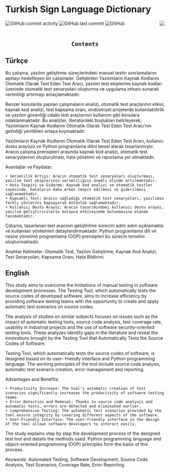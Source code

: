 <h1> Turkish Sign Language Dictionary </h1>
<div align="left" width="100%">

<img alt="GitHub commit activity" src="https://img.shields.io/github/commit-activity/w/oncado86/auto_test_tool?label=Commit%20Activity&style=plastic">
<img alt="GitHub last commit" src="https://img.shields.io/github/last-commit/oncado86/auto_test_tool?label=Last%20Commit&style=plastic">
<img alt="GitHub" src="https://img.shields.io/github/license/oncado86/auto_test_tool?label=License&style=plastic">

<img align="right" src="https://visitor-badge.laobi.icu/badge?page_id=oncado86.auto_test_tool&right_color=lightgrey&format=true&left_text=My%20Page%20Visitors">
</div>
<br>
<h2 align="center"><code>Contents</code></h2>

## Türkçe
Bu çalışma, yazılım geliştirme süreçlerindeki manuel testin sınırlamalarını aşmayı hedefleyen bir çalışmadır. Geliştirilen Yazılımların Kaynak Kodlarını Otomatik Olarak Test Eden Test Aracı, yazılım test ekiplerine kaynak kodları üzerinde otomatik test senaryoları oluşturma ve uygulama imkanı sunarak verimliliği artırmayı amaçlamaktadır.

Benzer konularda yapılan çalışmaların analizi, otomatik test araçlarının etkisi, kaynak kod analizi, test kapsama oranı, endüstriyel projelerde kullanılabilirlik ve yazılım güvenliği odaklı test araçlarının kullanımı gibi konulara odaklanmaktadır. Bu analizler, literatürdeki boşlukları belirleyerek, Yazılımların Kaynak Kodlarını Otomatik Olarak Test Eden Test Aracı’nın getirdiği
yenilikleri ortaya koymaktadır.

Yazılımların Kaynak Kodlarını Otomatik Olarak Test Eden Test Aracı, kullanıcı dostu arayüzü ve Python programlama dilini temel alarak tasarlanmıştır. Aracın çalışma prensipleri arasında kaynak kod analizi, otomatik test senaryolarının oluşturulması, hata yönetimi ve raporlama yer almaktadır.

Avantajlar ve Faydalar:

    • Verimlilik Artışı: Aracın otomatik test senaryoları oluşturması, yazılım test ekiplerinin verimliliğini önemli ölçüde artırmaktadır.
    • Hata Tespiti ve Giderme: Kaynak kod analizi ve otomatik testler sayesinde, hataların daha erken tespit edilmesi ve giderilmesi sağlanmaktadır.
    • Kapsamlı Test: Aracın sağladığı otomatik test senaryoları, yazılımın farklı yönlerini kapsayarak bütünlük sağlamaktadır.
    • Kullanıcı Dostu Arayüz: Aracın tasarımındaki kullanıcı dostu arayüz, yazılım geliştiricilerin kolayca etkileşimde bulunmasına olanak tanımaktadır.

Çalışma, tasarlanan test aracının geliştirilme sürecini adım adım açıklamakta ve kullanılan yöntemleri detaylandırmaktadır. Python programlama dili ve nesne yönelimli programlama (OOP) prensipleri bu sürecin temelini oluşturmaktadır.

Anahtar Kelimeler: Otomatik Test, Yazılım Geliştirme, Kaynak Kod Analizi, Test Senaryoları, Kapsama Oranı, Hata Bildirimi.

##
## English
This study aims to overcome the limitations of manual testing in software development processes. The Testing Tool, which automatically tests the source codes of developed software, aims to
increase efficiency by providing software testing teams with the opportunity to create and apply automatic test scenarios on source codes.

The analysis of studies on similar subjects focuses on issues such as the impact of automatic testing tools, source code analysis, test coverage rate, usability in industrial projects and the use of software security-oriented testing tools. These analyzes identify gaps in the literature and reveal the innovations brought by the Testing Tool that Automatically Tests the Source Codes of Software.

Testing Tool, which automatically tests the source codes of software, is designed based on its user- friendly interface and Python programming language. The working principles of the tool include source code analysis, automatic test scenario creation, error management and reporting.

Advantages and Benefits:

    • Productivity Increase: The tool's automatic creation of test scenarios significantly increases the productivity of software testing teams.
    • Error Detection and Removal: Thanks to source code analysis and automatic tests, errors are detected and eliminated earlier.
    • Comprehensive Testing: The automatic test scenarios provided by the tool ensure integrity by covering different aspects of the software.
    • User-Friendly Interface: The user-friendly interface in the design of the tool allows software developers to interact easily.

The study explains step by step the development process of the designed test tool and details the methods used. Python programming language and object-oriented programming (OOP) principles form the basis of this process.

Keywords: Automated Testing, Software Development, Source Code Analysis, Test Scenarios, Coverage Rate, Error Reporting.
